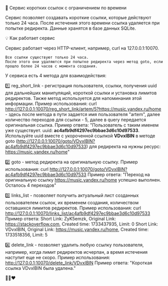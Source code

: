 🚀 Сервис коротких ссылок с ограничением по времени

Сервис позволяет создавать короткие ссылки, которые действуют только 24 часа. После истечения этого времени ссылка удаляется при попытке редиректа. Данные хранятся в базе данных SQLite.

💡 Как работает сервис

Сервис работает через HTTP-клиент, например, curl на 127.0.0.1:10070.

    Все ссылки существуют только 24 часа.
    После этого они удаляются при попытке редиректа через метод goto, если прошло более 24 часов с момента создания.

У сервиса есть 4 метода для взаимодействия:

1️⃣ reg_short_link - регистрация пользователя, ссылки, получения uuid для дальнейших манипуляций, короткой ссылки и установка лимитов редиректов.
                    Также метод используется для напоминания этой информации.
   Пример использования: curl http://127.0.0.1:10070/reg_short_link/artem/5?https://music.yandex.ru/home - здесь после метода в пути задается имя пользователя "artem", далее количество переходов для ссылки - 5, далее в query передается оригинальная ссылка.
   Пример ответа: "Пользователь с таким именем уже существует. uuid: **ac4afb9df4297ec9bbae3d6c10d97533**. Используйте uuid вместе с укороченной ссылкой **VDvxIBIN** в методе goto (http://127.0.0.1:10070/goto/VDvxIBIN?ac4afb9df4297ec9bbae3d6c10d97533) для редиректа на нужны ресурс: https://music.yandex.ru/home"

2️⃣ goto - метод редиректа на оригинальную ссылку.
   Пример использования: curl http://127.0.0.1:10070/goto/VDvxIBIN?ac4afb9df4297ec9bbae3d6c10d97533
   Пример ответа: "Переход на оригинальную ссылку https://music.yandex.ru/home успешно выполнен. Осталось 4 переходов"

3️⃣ links_list - позволяет получить актуальный лист созданных пользователем ссылок, их временем создания, количеством оставшихся лимитов редиректов.
   Пример использования: curl http://127.0.0.1:10070/links_list/ac4afb9df4297ec9bbae3d6c10d97533
   Пример ответа:
       Short Link: ZyK5emzk, Original Link: https://stackoverflow.com, Created time: 1733437935, Limit: 0
       Short Link: VDvxIBIN, Original Link: https://music.yandex.ru/home, Created time: 1733518356, Limit: 5

4️⃣ delete_link - позволяет удалить любую ссылку пользователя, например, когда лимит редиректов исчерпан, а время истечения наступит еще не скоро.
   Пример использования: http://127.0.0.1:10070/delete_link/VDvxIBIN
   Пример ответа: "Короткая ссылка VDvxIBIN была удалена."

💪🤓❤️